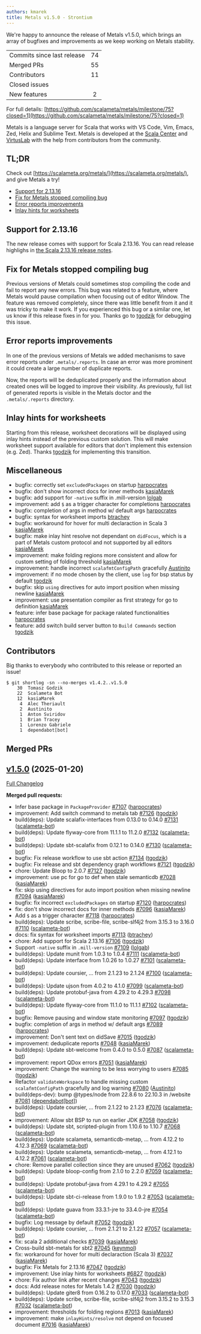 ```yaml
---
authors: kmarek
title: Metals v1.5.0 - Strontium
---
```


We're happy to announce the release of Metals v1.5.0, which brings an array of bugfixes and improvements as we keep working on Metals stability.

<table>
<tbody>
  <tr>
    <td>Commits since last release</td>
    <td align="center">74</td>
  </tr>
  <tr>
    <td>Merged PRs</td>
    <td align="center">55</td>
  </tr>
    <tr>
    <td>Contributors</td>
    <td align="center">11</td>
  </tr>
  <tr>
    <td>Closed issues</td>
    <td align="center"></td>
  </tr>
  <tr>
    <td>New features</td>
    <td align="center">2</td>
  </tr>
</tbody>
</table>

For full details: [https://github.com/scalameta/metals/milestone/75?closed=1](https://github.com/scalameta/metals/milestone/75?closed=1)

Metals is a language server for Scala that works with VS Code, Vim, Emacs, Zed,
Helix and Sublime Text. Metals is developed at the
[Scala Center](https://scala.epfl.ch/) and [VirtusLab](https://virtuslab.com)
with the help from contributors from the community.

## TL;DR

Check out [https://scalameta.org/metals/](https://scalameta.org/metals/), and
give Metals a try!

- [Support for 2.13.16](#support-for-2.13.16)
- [Fix for Metals stopped compiling bug](#fix-for-Metals-stopped-compiling-bug)
- [Error reports improvements](error-reports-improvements)
- [Inlay hints for worksheets](inlay-hints-for-worksheets)

## Support for 2.13.16
The new release comes with support for Scala 2.13.16. You can read release highlighs in [the Scala 2.13.16 release notes](https://github.com/scala/scala/releases/tag/v2.13.16).

## Fix for Metals stopped compiling bug
Previous versions of Metals could sometimes stop compiling the code and fail to report any new errors. This bug was related to a feature, where Metals would pause compilation when focusing out of editor Window. The feature was removed completely, since there was little benefit from it and it was tricky to make it work. If you experienced this bug or a similar one, let us know if this release fixes in for you. Thanks go to [tgodzik](https://github.com/tgodzik) for debugging this issue.

## Error reports improvements
In one of the previous versions of Metals we added mechanisms to save error reports under `.metals/.reports`. In case an error was more prominent it could create a large number of duplicate reports.

Now, the reports will be deduplicated properly and the information about created ones will be logged to improve their visibility. As previously, full list of generated reports is visible in the Metals doctor and the `.metals/.reports` directory.

## Inlay hints for worksheets
Starting from this release, worksheet decorations will be displayed using inlay hints instead of the previous custom solution. This will make worksheet support available for editors that don't implement this extension (e.g. Zed). Thanks [tgodzik](https://github.com/tgodzik) for implementing this transition.

## Miscellaneous
- bugfix: correctly set `excludedPackages` on startup [harpocrates](https://github.com/harpocrates)
- bugfix: don't show incorrect docs for inner methods [kasiaMarek](https://github.com/kasiaMarek)
- bugfix: add support for `-native` suffix in .mill-version [lolgab](https://github.com/lolgab)
- improvement: add `$` as a trigger character for completions [harpocrates](https://github.com/harpocrates)
- bugfix: completion of args in method w/ default args [harpocrates](https://github.com/harpocrates)
- bugfix: syntax for worksheet imports [btrachey](https://github.com/btrachey)
- bugfix: workaround for hover for multi declaraction in Scala 3 [kasiaMarek](https://github.com/kasiaMarek)
- bugfix: make inlay hint resolve not dependant on `didFocus`, which is a part of Metals custom protocol and not supported by all editors [kasiaMarek](https://github.com/kasiaMarek)
- improvement: make folding regions more consistent and allow for custom setting of folding threshold [kasiaMarek](https://github.com/kasiaMarek)
- improvement: handle incorrect `scalafmtConfigPath` gracefully [Austinito](https://github.com/Austinito)
- improvement: if no mode chosen by the client, use `log` for bsp status by default [tgodzik](https://github.com/tgodzik)
- bugfix: skip `using` directives for auto import position when missing newline [kasiaMarek](https://github.com/kasiaMarek)
- improvement: use presentation compiler as first strategy for go to definition [kasiaMarek](https://github.com/kasiaMarek)
- feature: infer base package for package ralated functionalities [harpocrates](https://github.com/harpocrates)
- feature: add switch build server button to `Build Commands` section [tgodzik](https://github.com/tgodzik)

## Contributors

Big thanks to everybody who contributed to this release or reported an issue!

```
$ git shortlog -sn --no-merges v1.4.2..v1.5.0
    30	Tomasz Godzik
    22	Scalameta Bot
    12	kasiaMarek
     4	Alec Theriault
     2	Austinito
     1	Anton Sviridov
     1	Brian Tracey
     1	Lorenzo Gabriele
     1	dependabot[bot]
```

## Merged PRs

## [v1.5.0](https://github.com/scalameta/metals/tree/v1.5.0) (2025-01-20)

[Full Changelog](https://github.com/scalameta/metals/compare/v1.4.2...v1.5.0)

**Merged pull requests:**

- Infer base package in `PackageProvider`
  [\#7107](https://github.com/scalameta/metals/pull/7107)
  ([harpocrates](https://github.com/harpocrates))
- improvement: Add switch command to metals tab
  [\#7126](https://github.com/scalameta/metals/pull/7126)
  ([tgodzik](https://github.com/tgodzik))
- build(deps): Update scalafix-interfaces from 0.13.0 to 0.14.0
  [\#7131](https://github.com/scalameta/metals/pull/7131)
  ([scalameta-bot](https://github.com/scalameta-bot))
- build(deps): Update flyway-core from 11.1.1 to 11.2.0
  [\#7132](https://github.com/scalameta/metals/pull/7132)
  ([scalameta-bot](https://github.com/scalameta-bot))
- build(deps): Update sbt-scalafix from 0.12.1 to 0.14.0
  [\#7130](https://github.com/scalameta/metals/pull/7130)
  ([scalameta-bot](https://github.com/scalameta-bot))
- bugfix: Fix release workflow to use sbt action
  [\#7134](https://github.com/scalameta/metals/pull/7134)
  ([tgodzik](https://github.com/tgodzik))
- bugfix: Fix release and sbt dependency graph workflows
  [\#7121](https://github.com/scalameta/metals/pull/7121)
  ([tgodzik](https://github.com/tgodzik))
- chore: Update Bloop to 2.0.7
  [\#7127](https://github.com/scalameta/metals/pull/7127)
  ([tgodzik](https://github.com/tgodzik))
- improvement: use pc for go to def when stale semanticdb
  [\#7028](https://github.com/scalameta/metals/pull/7028)
  ([kasiaMarek](https://github.com/kasiaMarek))
- fix: skip using directives for auto import position when missing newline
  [\#7094](https://github.com/scalameta/metals/pull/7094)
  ([kasiaMarek](https://github.com/kasiaMarek))
- bugfix: fix incorrect `excludedPackages` on startup
  [\#7120](https://github.com/scalameta/metals/pull/7120)
  ([harpocrates](https://github.com/harpocrates))
- fix: don't show incorrect docs for inner methods
  [\#7096](https://github.com/scalameta/metals/pull/7096)
  ([kasiaMarek](https://github.com/kasiaMarek))
- Add `$` as a trigger character
  [\#7118](https://github.com/scalameta/metals/pull/7118)
  ([harpocrates](https://github.com/harpocrates))
- build(deps): Update scribe, scribe-file, scribe-slf4j2 from 3.15.3 to 3.16.0
  [\#7110](https://github.com/scalameta/metals/pull/7110)
  ([scalameta-bot](https://github.com/scalameta-bot))
- docs: fix syntax for worksheet imports
  [\#7113](https://github.com/scalameta/metals/pull/7113)
  ([btrachey](https://github.com/btrachey))
- chore: Add support for Scala 2.13.16
  [\#7106](https://github.com/scalameta/metals/pull/7106)
  ([tgodzik](https://github.com/tgodzik))
- Support `-native` suffix in `.mill-version`
  [\#7109](https://github.com/scalameta/metals/pull/7109)
  ([lolgab](https://github.com/lolgab))
- build(deps): Update munit from 1.0.3 to 1.0.4
  [\#7111](https://github.com/scalameta/metals/pull/7111)
  ([scalameta-bot](https://github.com/scalameta-bot))
- build(deps): Update interface from 1.0.26 to 1.0.27
  [\#7101](https://github.com/scalameta/metals/pull/7101)
  ([scalameta-bot](https://github.com/scalameta-bot))
- build(deps): Update coursier, ... from 2.1.23 to 2.1.24
  [\#7100](https://github.com/scalameta/metals/pull/7100)
  ([scalameta-bot](https://github.com/scalameta-bot))
- build(deps): Update ujson from 4.0.2 to 4.1.0
  [\#7099](https://github.com/scalameta/metals/pull/7099)
  ([scalameta-bot](https://github.com/scalameta-bot))
- build(deps): Update protobuf-java from 4.29.2 to 4.29.3
  [\#7098](https://github.com/scalameta/metals/pull/7098)
  ([scalameta-bot](https://github.com/scalameta-bot))
- build(deps): Update flyway-core from 11.1.0 to 11.1.1
  [\#7102](https://github.com/scalameta/metals/pull/7102)
  ([scalameta-bot](https://github.com/scalameta-bot))
- bugfix: Remove pausing and window state monitoring
  [\#7097](https://github.com/scalameta/metals/pull/7097)
  ([tgodzik](https://github.com/tgodzik))
- bugfix: completion of args in method w/ default args
  [\#7089](https://github.com/scalameta/metals/pull/7089)
  ([harpocrates](https://github.com/harpocrates))
- improvement: Don't sent text on didSave
  [\#7015](https://github.com/scalameta/metals/pull/7015)
  ([tgodzik](https://github.com/tgodzik))
- improvement: deduplicate reports
  [\#7048](https://github.com/scalameta/metals/pull/7048)
  ([kasiaMarek](https://github.com/kasiaMarek))
- build(deps): Update sbt-welcome from 0.4.0 to 0.5.0
  [\#7087](https://github.com/scalameta/metals/pull/7087)
  ([scalameta-bot](https://github.com/scalameta-bot))
- improvement: report QDox errors
  [\#7051](https://github.com/scalameta/metals/pull/7051)
  ([kasiaMarek](https://github.com/kasiaMarek))
- improvement: Change the warning to be less worrying to users
  [\#7085](https://github.com/scalameta/metals/pull/7085)
  ([tgodzik](https://github.com/tgodzik))
- Refactor `validateWorkspace` to handle missing custom `scalafmtConfigPath` gracefully and log warning
  [\#7080](https://github.com/scalameta/metals/pull/7080)
  ([Austinito](https://github.com/Austinito))
- build(deps-dev): bump @types/node from 22.8.6 to 22.10.3 in /website
  [\#7081](https://github.com/scalameta/metals/pull/7081)
  ([dependabot[bot]](https://github.com/dependabot[bot]))
- build(deps): Update coursier, ... from 2.1.22 to 2.1.23
  [\#7076](https://github.com/scalameta/metals/pull/7076)
  ([scalameta-bot](https://github.com/scalameta-bot))
- improvement: Allow sbt BSP to run on earlier JDK
  [\#7058](https://github.com/scalameta/metals/pull/7058)
  ([tgodzik](https://github.com/tgodzik))
- build(deps): Update sbt, scripted-plugin from 1.10.6 to 1.10.7
  [\#7068](https://github.com/scalameta/metals/pull/7068)
  ([scalameta-bot](https://github.com/scalameta-bot))
- build(deps): Update scalameta, semanticdb-metap, ... from 4.12.2 to 4.12.3
  [\#7069](https://github.com/scalameta/metals/pull/7069)
  ([scalameta-bot](https://github.com/scalameta-bot))
- build(deps): Update scalameta, semanticdb-metap, ... from 4.12.1 to 4.12.2
  [\#7061](https://github.com/scalameta/metals/pull/7061)
  ([scalameta-bot](https://github.com/scalameta-bot))
- chore: Remove parallel collection since they are unused
  [\#7062](https://github.com/scalameta/metals/pull/7062)
  ([tgodzik](https://github.com/tgodzik))
- build(deps): Update bloop-config from 2.1.0 to 2.2.0
  [\#7059](https://github.com/scalameta/metals/pull/7059)
  ([scalameta-bot](https://github.com/scalameta-bot))
- build(deps): Update protobuf-java from 4.29.1 to 4.29.2
  [\#7055](https://github.com/scalameta/metals/pull/7055)
  ([scalameta-bot](https://github.com/scalameta-bot))
- build(deps): Update sbt-ci-release from 1.9.0 to 1.9.2
  [\#7053](https://github.com/scalameta/metals/pull/7053)
  ([scalameta-bot](https://github.com/scalameta-bot))
- build(deps): Update guava from 33.3.1-jre to 33.4.0-jre
  [\#7054](https://github.com/scalameta/metals/pull/7054)
  ([scalameta-bot](https://github.com/scalameta-bot))
- bugfix: Log message by default
  [\#7052](https://github.com/scalameta/metals/pull/7052)
  ([tgodzik](https://github.com/tgodzik))
- build(deps): Update coursier, ... from 2.1.21 to 2.1.22
  [\#7057](https://github.com/scalameta/metals/pull/7057)
  ([scalameta-bot](https://github.com/scalameta-bot))
- fix: scala 2 additional checks
  [\#7039](https://github.com/scalameta/metals/pull/7039)
  ([kasiaMarek](https://github.com/kasiaMarek))
- Cross-build sbt-metals for sbt2
  [\#7045](https://github.com/scalameta/metals/pull/7045)
  ([keynmol](https://github.com/keynmol))
- fix: workaround for hover for multi declaraction (Scala 3)
  [\#7037](https://github.com/scalameta/metals/pull/7037)
  ([kasiaMarek](https://github.com/kasiaMarek))
- bugfix: Fix Metals for 2.13.16
  [\#7047](https://github.com/scalameta/metals/pull/7047)
  ([tgodzik](https://github.com/tgodzik))
- improvement: Use inlay hints for worksheets
  [\#6827](https://github.com/scalameta/metals/pull/6827)
  ([tgodzik](https://github.com/tgodzik))
- chore: Fix author link after recent changes
  [\#7043](https://github.com/scalameta/metals/pull/7043)
  ([tgodzik](https://github.com/tgodzik))
- docs: Add release notes for Metals 1.4.2
  [\#7030](https://github.com/scalameta/metals/pull/7030)
  ([tgodzik](https://github.com/tgodzik))
- build(deps): Update giter8 from 0.16.2 to 0.17.0
  [\#7033](https://github.com/scalameta/metals/pull/7033)
  ([scalameta-bot](https://github.com/scalameta-bot))
- build(deps): Update scribe, scribe-file, scribe-slf4j2 from 3.15.2 to 3.15.3
  [\#7032](https://github.com/scalameta/metals/pull/7032)
  ([scalameta-bot](https://github.com/scalameta-bot))
- improvement: thresholds for folding regions
  [\#7013](https://github.com/scalameta/metals/pull/7013)
  ([kasiaMarek](https://github.com/kasiaMarek))
- improvement: make `inlayHints/resolve` not depend on focused document
  [\#7016](https://github.com/scalameta/metals/pull/7016)
  ([kasiaMarek](https://github.com/kasiaMarek))
